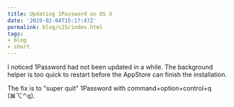 ```yaml
---
title: Updating 1Password on OS X
date: '2019-02-04T15:17:47Z'
permalink: blog/s25/index.html
tags:
- blog
- short
---
```


I noticed 1Password had not been updated in a while. The background helper is too quick to restart before the AppStore can finish the installation. 

The fix is to "super quit" 1Password with command+option+control+q (⌘⌥⌃q).
